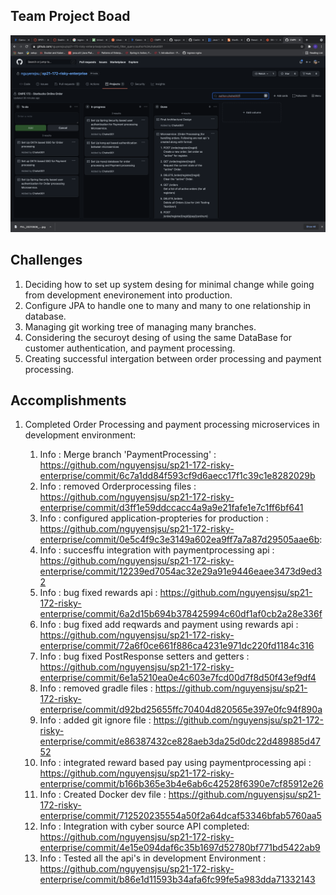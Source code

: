 ## Team Project Boad

![Card Image](../images/Chahatpreet-week3Card.png)

## Challenges
1. Deciding how to set up system desing for minimal change while going from development enevironement into production.
2. Configure JPA to handle one to many and many to one  relationship in database.
3. Managing git working tree of managing many branches.
4. Considering the securoyt desing of using the same DataBase for customer authentication, and payment processing.
5. Creating successful intergation between order processing and payment processing.


## Accomplishments
1. Completed Order Processing and payment processing microservices in development environment:

    1. Info : Merge branch 'PaymentProcessing' : https://github.com/nguyensjsu/sp21-172-risky-enterprise/commit/6c7a1dd84f593cf9d6aecc17f1c39c1e8282029b
    2. Info : removed Orderprocessing files : https://github.com/nguyensjsu/sp21-172-risky-enterprise/commit/d3ff1e59ddccacc4a9a9e21fafe1e7c1ff6bf641
    3. Info : configured application-propteries for production : https://github.com/nguyensjsu/sp21-172-risky-enterprise/commit/0e5c4f9c3e3149a602ea9ff7a7a87d29505aae6b:
    4. Info : succesffu integration with paymentprocessing api : https://github.com/nguyensjsu/sp21-172-risky-enterprise/commit/12239ed7054ac32e29a91e9446eaee3473d9ed32
    5. Info : bug fixed rewards api : https://github.com/nguyensjsu/sp21-172-risky-enterprise/commit/6a2d15b694b378425994c60df1af0cb2a28e336f
    6. Info : bug fixed add reqwards and payment using rewards api : https://github.com/nguyensjsu/sp21-172-risky-enterprise/commit/72a6f0ce661f886ca4231e971dc220fd1184c316
    7. Info : bug fixed PostResponse setters and getters : https://github.com/nguyensjsu/sp21-172-risky-enterprise/commit/6e1a5210ea0e4c603e7fcd00d7f8d50f43ef9df4
    8. Info : removed gradle files : https://github.com/nguyensjsu/sp21-172-risky-enterprise/commit/d92bd25655ffc70404d820565e397e0fc94f890a
    9. Info : added git ignore file : https://github.com/nguyensjsu/sp21-172-risky-enterprise/commit/e86387432ce828aeb3da25d0dc22d489885d4752
    10. Info : integrated reward based pay using paymentprocessing api : https://github.com/nguyensjsu/sp21-172-risky-enterprise/commit/b166b365e3b4e6ab6c42528f6390e7cf85912e26
    11. Info : Created Docker dev file : https://github.com/nguyensjsu/sp21-172-risky-enterprise/commit/712520235554a50f2a64dcaf53346bfab5760aa5
    12. Info : Integration with cyber source API completed: https://github.com/nguyensjsu/sp21-172-risky-enterprise/commit/4e15e094daf6c35b1697d52780bf771bd5422ab9
    13. Info : Tested all the api's in development Environment : https://github.com/nguyensjsu/sp21-172-risky-enterprise/commit/b86e1d11593b34afa6fc99fe5a983dda71332143



